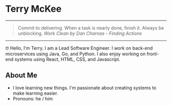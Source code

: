 # Terry McKee

---

> Commit to delivering. When a task is nearly done, finish it. Always be unblocking.
> _Work Clean by Dan Charnas - Finding Actions_

---


🤓 Hello, I'm Terry. I am a Lead Software Engineer. I work on back-end microservices using Java, Go, and Python.  I also enjoy working on front-end systems using React, HTML, CSS, and Javascript.

## About Me
- I love learning new things.  I'm passionate about creating systems to make learning easier.
- Pronouns: he / him
